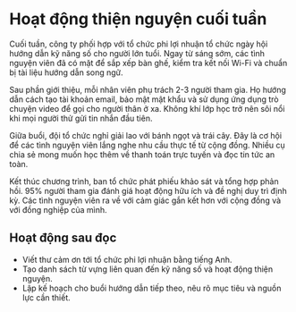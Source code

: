 # Hoạt động thiện nguyện cuối tuần

Cuối tuần, công ty phối hợp với tổ chức phi lợi nhuận tổ chức ngày hội hướng dẫn kỹ năng số cho người lớn tuổi. Ngay từ sáng sớm, các tình nguyện viên đã có mặt để sắp xếp bàn ghế, kiểm tra kết nối Wi-Fi và chuẩn bị tài liệu hướng dẫn song ngữ.

Sau phần giới thiệu, mỗi nhân viên phụ trách 2-3 người tham gia. Họ hướng dẫn cách tạo tài khoản email, bảo mật mật khẩu và sử dụng ứng dụng trò chuyện video để gọi cho người thân ở xa. Không khí lớp học trở nên sôi nổi khi mọi người thử gửi tin nhắn đầu tiên.

Giữa buổi, đội tổ chức nghỉ giải lao với bánh ngọt và trái cây. Đây là cơ hội để các tình nguyện viên lắng nghe nhu cầu thực tế từ cộng đồng. Nhiều cụ chia sẻ mong muốn học thêm về thanh toán trực tuyến và đọc tin tức an toàn.

Kết thúc chương trình, ban tổ chức phát phiếu khảo sát và tổng hợp phản hồi. 95% người tham gia đánh giá hoạt động hữu ích và đề nghị duy trì định kỳ. Các tình nguyện viên ra về với cảm giác gắn kết hơn với cộng đồng và với đồng nghiệp của mình.

## Hoạt động sau đọc

- Viết thư cảm ơn tới tổ chức phi lợi nhuận bằng tiếng Anh.
- Tạo danh sách từ vựng liên quan đến kỹ năng số và hoạt động thiện nguyện.
- Lập kế hoạch cho buổi hướng dẫn tiếp theo, nêu rõ mục tiêu và nguồn lực cần thiết.
